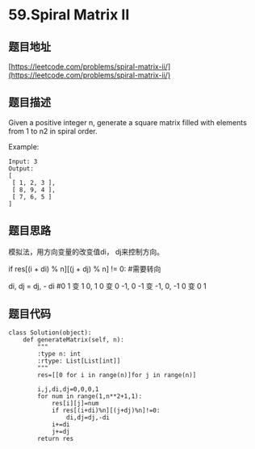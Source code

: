 59.Spiral Matrix II
===================

题目地址
--------
[https://leetcode.com/problems/spiral-matrix-ii/](https://leetcode.com/problems/spiral-matrix-ii/)

题目描述
--------
Given a positive integer n, generate a square matrix filled with elements from 1 to n2 in spiral order.

Example:
```
Input: 3
Output:
[
 [ 1, 2, 3 ],
 [ 8, 9, 4 ],
 [ 7, 6, 5 ]
]
```

题目思路
-------

模拟法，用方向变量的改变值di， dj来控制方向。

if res[(i + di) % n][(j + dj) % n] != 0: #需要转向 

di, dj = dj, - di #0 1 变 1 0, 1 0 变 0 -1, 0 -1 变 -1, 0, -1 0 变 0 1


题目代码
-------

```
class Solution(object):
    def generateMatrix(self, n):
        """
        :type n: int
        :rtype: List[List[int]]
        """
        res=[[0 for i in range(n)]for j in range(n)]
        
        i,j,di,dj=0,0,0,1
        for num in range(1,n**2+1,1):
            res[i][j]=num
            if res[(i+di)%n][(j+dj)%n]!=0:
                di,dj=dj,-di
            i+=di
            j+=dj
        return res
```
